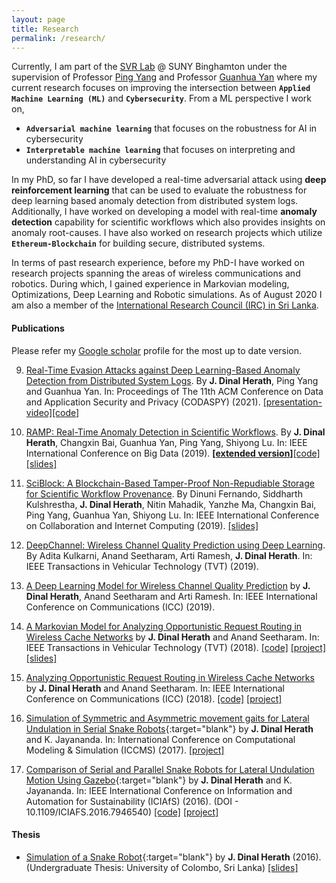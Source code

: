 ```yaml
---
layout: page
title: Research
permalink: /research/
---
```


Currently, I am part of the [SVR Lab](http://www.cs.binghamton.edu/~pyang/seclab.html) @ SUNY Binghamton under the supervision of Professor [Ping Yang](http://www.cs.binghamton.edu/~pyang/) and Professor [Guanhua Yan](http://www.cs.binghamton.edu/~ghyan/) where my current research focuses on improving the intersection between **`Applied Machine Learning (ML)`** and **`Cybersecurity`**. From a ML perspective I work on, 
+ **`Adversarial machine learning`** that focuses on the robustness for AI in cybersecurity
+ **`Interpretable machine learning`** that focuses on interpreting and understanding AI in cybersecurity

In my PhD, so far I have developed a real-time adversarial attack using **deep reinforcement learning** that can be used to evaluate the robustness for deep learning based anomaly detection from distributed system logs. Additionally, I have worked on developing a model with real-time **anomaly detection** capability for scientific workflows which also provides insights on anomaly root-causes. I have also worked on research projects which utilize **`Ethereum-Blockchain`** for building secure, distributed systems. 

In terms of past research experience, before my PhD-I have worked on research projects spanning the areas of wireless communications and robotics. During which, I gained experience in Markovian modeling, Optimizations, Deep Learning and Robotic simulations. As of August 2020 I am also a member of the [International Research Council (IRC) in Sri Lanka](https://medium.com/@SustainableEduF/meet-sri-lankan-researcher-jerome-dinal-herath-dd4a2614e9da).

#### Publications

Please refer my [Google scholar](https://scholar.google.com/citations?hl=en&user=vNtiUMwAAAAJ&view_op=list_works&gmla=AJsN-F7CowB4vN1o_UJq8beyKkMU42WStxRA3es-ukqdfMWUIacyLKD4u8liyf47F7Cu1DhXCZ7WxzkU5AscrUVZNdV1-I9msbAFL3y0eCZ8yDsAFFXLtQo) profile for the most up to date version.

9. [Real-Time Evasion Attacks against Deep Learning-Based Anomaly Detection from Distributed System Logs]({{site.url}}/papers/2021codaspy.pdf). By **J. Dinal Herath**, Ping Yang and Guanhua Yan. In: Proceedings of The 11th ACM Conference on Data and Application Security and Privacy (CODASPY) (2021). [[presentation-video]](https://dl.acm.org/doi/10.1145/3422337.3447833)[[code]](https://github.com/dherath/Log_Anomaly_Mask)

8. [RAMP: Real-Time Anomaly Detection in Scientific Workflows]({{site.url}}/papers/2019BigData.pdf). By **J. Dinal Herath**, Changxin Bai, Guanhua Yan, Ping Yang, Shiyong Lu. In: IEEE International Conference on Big Data (2019). [**[extended version]**]({{site.url}}/papers/2019RAMP_extended_paper.pdf)[[code]](https://github.com/dherath/RAMP)[[slides]](https://www.researchgate.net/publication/337927011_RAMP_Real-Time_Anomaly_Detection_in_Scientific_Workflows)

7. [SciBlock: A Blockchain-Based Tamper-Proof Non-Repudiable Storage for Scientific Workflow Provenance]({{site.url}}/papers/2019_CIC_sciblock.pdf). By Dinuni Fernando, Siddharth Kulshrestha, **J. Dinal Herath**, Nitin Mahadik, Yanzhe Ma, Changxin Bai, Ping Yang, Guanhua Yan, Shiyong Lu. In: IEEE International Conference on Collaboration and Internet Computing (2019). [[slides]](https://www.researchgate.net/publication/337927108_SciBlock_A_Blockchain-Based_Tamper-Proof_Non-_Repudiable_Storage_for_Scientific_Workflow_Provenance)

6. [DeepChannel: Wireless Channel Quality Prediction using Deep Learning]({{site.url}}/papers/2019tvt.pdf). By Adita Kulkarni, Anand Seetharam, Arti Ramesh, **J. Dinal Herath**. In: IEEE Transactions in Vehicular Technology (TVT) (2019).

5. [A Deep Learning Model for Wireless Channel Quality Prediction]({{site.url}}/papers/2019ICC.pdf) by **J. Dinal Herath**, Anand Seetharam and Arti Ramesh. In: IEEE International Conference on Communications (ICC) (2019).

4. [A Markovian Model for Analyzing Opportunistic Request Routing in Wireless Cache Networks]({{site.url}}/papers/2018tvt.pdf) by **J. Dinal Herath** and Anand Seetharam. In: IEEE Transactions in Vehicular Technology (TVT) (2018). [[code]](https://github.com/dherath/Markovian_model_for_Opportunistic_Request_Routing) [[project]](https://www.researchgate.net/project/Models-for-Opportunistic-Request-Routing-in-Cache-Networks) [[slides]](https://www.researchgate.net/publication/337438870_A_Markovian_Model_for_Analyzing_Opportunistic_Request_Routing_in_Wireless_Cache_Networks)

3. [Analyzing Opportunistic Request Routing in Wireless Cache Networks]({{site.url}}/papers/2018ICC.pdf) by **J. Dinal Herath** and Anand Seetharam. In: IEEE International Conference on Communications (ICC) (2018). [[code]](https://github.com/dherath/Markovian_model_for_Opportunistic_Request_Routing) [[project]](https://www.researchgate.net/project/Models-for-Opportunistic-Request-Routing-in-Cache-Networks)

2. [Simulation of Symmetric and Asymmetric movement gaits for Lateral Undulation in Serial Snake Robots](https://www.researchgate.net/publication/317015239_Simulation_of_Symmetric_and_Asymmetric_movement_gaits_for_Lateral_Undulation_in_Serial_Snake_Robots){:target="blank"} by **J. Dinal Herath** and K. Jayananda. In: International Conference on Computational Modeling & Simulation (ICCMS) (2017). [[project]](https://www.researchgate.net/project/Snake-Robots)

1. [Comparison of Serial and Parallel Snake Robots for Lateral Undulation Motion Using Gazebo](https://www.researchgate.net/publication/311716282_Comparison_of_Serial_and_Parallel_Snake_Robots_for_Lateral_Undulation_Motion_using_Gazebo){:target="blank"} by **J. Dinal Herath** and K. Jayananda. In: IEEE International Conference on Information and Automation for Sustainability (ICIAfS) (2016). (DOI - 10.1109/ICIAFS.2016.7946540) [[code]](https://github.com/dherath/Snake_Robots) [[project]](https://www.researchgate.net/project/Snake-Robots)


#### Thesis

- [Simulation of a Snake Robot](https://www.researchgate.net/publication/316471922_Simulation_of_a_Snake_Robot){:target="blank"} by **J. Dinal Herath** (2016).(Undergraduate Thesis: University of Colombo, Sri Lanka) [[slides]](https://www.researchgate.net/publication/337439030_Simulation_of_a_Snake_Robot)